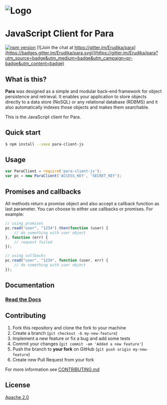 ![Logo](https://s3-eu-west-1.amazonaws.com/org.paraio/para.png)
============================

# JavaScript Client for Para

[![npm version](https://badge.fury.io/js/para-client-js.svg)](http://badge.fury.io/js/para-client-js)
[![Join the chat at https://gitter.im/Erudika/para](https://badges.gitter.im/Erudika/para.svg)](https://gitter.im/Erudika/para?utm_source=badge&utm_medium=badge&utm_campaign=pr-badge&utm_content=badge)

## What is this?

**Para** was designed as a simple and modular back-end framework for object persistence and retrieval.
It enables your application to store objects directly to a data store (NoSQL) or any relational database (RDBMS)
and it also automatically indexes those objects and makes them searchable.

This is the JavaScript client for Para.

## Quick start

```sh
$ npm install --save para-client-js
```

## Usage

```js
var ParaClient = require('para-client-js');
var pc = new ParaClient('ACCESS_KEY', 'SECRET_KEY');
```

## Promises and callbacks

All methods return a promise object and also accept a callback function as last parameter.
You can choose to either use callbacks or promises. For example:

```js
// using promises
pc.read("user", "1234").then(function (user) {
	// do something with user object
}, function (err) {
	// request failed
});

// using callbacks
pc.read("user", "1234", function (user, err) {
	// do something with user object
});
```

## Documentation

### [Read the Docs](http://paraio.org/docs)

## Contributing

1. Fork this repository and clone the fork to your machine
2. Create a branch (`git checkout -b my-new-feature`)
3. Implement a new feature or fix a bug and add some tests
4. Commit your changes (`git commit -am 'Added a new feature'`)
5. Push the branch to **your fork** on GitHub (`git push origin my-new-feature`)
6. Create new Pull Request from your fork

For more information see [CONTRIBUTING.md](https://github.com/Erudika/para/blob/master/CONTRIBUTING.md)

## License
[Apache 2.0](LICENSE)
